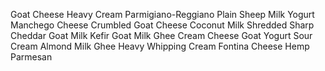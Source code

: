 Goat Cheese
Heavy Cream
Parmigiano-Reggiano
Plain Sheep Milk Yogurt
Manchego Cheese
Crumbled Goat Cheese
Coconut Milk
Shredded Sharp Cheddar
Goat Milk Kefir
Goat Milk Ghee
Cream Cheese
Goat Yogurt
Sour Cream
Almond Milk
Ghee
Heavy Whipping Cream
Fontina Cheese
Hemp Parmesan
